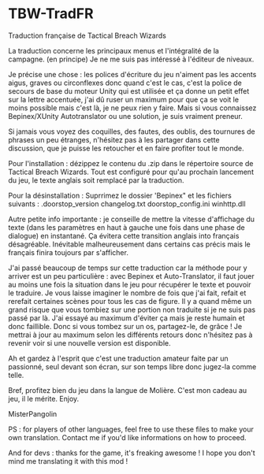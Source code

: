 # TBW-TradFR
 Traduction française de Tactical Breach Wizards

La traduction concerne les principaux menus et l'intégralité de la campagne. (en principe)
Je ne me suis pas intéressé à l'éditeur de niveaux.

Je précise une chose : les polices d'écriture du jeu n'aiment pas les accents aigus, graves ou circonflexes donc quand c'est le cas, c'est la police de secours de base du moteur Unity qui est utilisée et ça donne un petit effet sur la lettre accentuée, j'ai dû ruser un maximum pour que ça se voit le moins possible mais c'est là, je ne peux rien y faire. Mais si vous connaissez Bepinex/XUnity Autotranslator ou une solution, je suis vraiment preneur.

Si jamais vous voyez des coquilles, des fautes, des oublis, des tournures de phrases un peu étranges, n'hésitez pas à les partager dans cette discussion, que je puisse les retoucher et en faire profiter tout le monde.

Pour l'installation :
dézippez le contenu du .zip dans le répertoire source de Tactical Breach Wizards.
Tout est configuré pour qu'au prochain lancement du jeu, le texte anglais soit remplacé par la traduction.

Pour la désinstallation :
Suprrimez le dossier 'Bepinex" et les fichiers suivants :
.doorstop_version
changelog.txt
doorstop_config.ini
winhttp.dll

Autre petite info importante : je conseille de mettre la vitesse d'affichage du texte (dans les paramètres en haut à gauche une fois dans une phase de dialogue) en instantané. Ça évitera cette transition anglais into français désagréable. Inévitable malheureusement dans certains cas précis mais le français finira toujours par s'afficher.

J'ai passé beaucoup de temps sur cette traduction car la méthode pour y arriver est un peu particulière : avec Bepinex et Auto-Translator, il faut jouer au moins une fois la situation dans le jeu pour récupérer le texte et pouvoir le traduire. Je vous laisse imaginer le nombre de fois que j'ai fait, refait et rerefait certaines scènes pour tous les cas de figure. Il y a quand même un grand risque que vous tombiez sur une portion non traduite si je ne suis pas passé par là. J'ai essayé au maximum d'éviter ça mais je reste humain et donc faillible. Donc si vous tombez sur un os, partagez-le, de grâce ! Je mettrai à jour au maximum selon les différents retours donc n'hésitez pas à revenir voir si une nouvelle version est disponible.

Ah et gardez à l'esprit que c'est une traduction amateur faite par un passionné, seul devant son écran, sur son temps libre donc jugez-la comme telle.

Bref, profitez bien du jeu dans la langue de Molière. C'est mon cadeau au jeu, il le mérite.
Enjoy.

MisterPangolin

PS : for players of other languages, feel free to use these files to make your own translation. Contact me if you'd like informations on how to proceed.

And for devs : thanks for the game, it's freaking awesome ! I hope you don't mind me translating it with this mod !